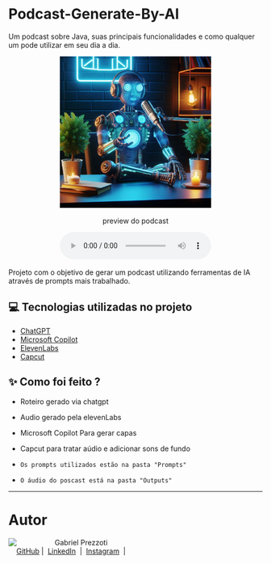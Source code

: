 # Podcast-Generate-By-AI
Um podcast sobre Java, suas principais funcionalidades e como qualquer um pode utilizar em seu dia a dia.

<p align="center">
<img 
    src="./Imagens/podcastImage.png"
    width="300"
/>
</p>


</a>
</p>

<p align="center">
    preview do podcast
</p>

<div align="center">
    <audio src="Outputs/PodcastByIA_Java.mp3" controls title="Podcast editado"></audio>
</div>


Projeto com o objetivo de gerar um podcast utilizando ferramentas de IA através de prompts mais trabalhado.


## 💻 Tecnologias utilizadas no projeto

- [ChatGPT](https://chat.openai.com/) 
- [Microsoft Copilot](https://copilot.microsoft.com)
- [ElevenLabs](https://beta.elevenlabs.io/)
- [Capcut](https://www.capcut.com/pt-br/)

## ✨ Como foi feito ?

- Roteiro gerado via chatgpt
- Audio gerado pela elevenLabs
- Microsoft Copilot Para gerar capas
- Capcut para tratar aúdio e adicionar sons de fundo

 - ``` Os prompts utilizados estão na pasta "Prompts" ```
 - ```O áudio do poscast está na pasta "Outputs" ```

---
# Autor
<p>
    <img 
      align=left 
      margin=10 
      width=80 
      src="https://media.licdn.com/dms/image/D4D03AQGNUlWOrLdG2A/profile-displayphoto-shrink_800_800/0/1709038587751?e=1725494400&v=beta&t=_y_6EJtfA17rWOjdne8czkSFZpsdiFEsJkbRzCS646w"
    />
    <p>&nbsp&nbsp&nbspGabriel Prezzoti<br>
    &nbsp&nbsp&nbsp
    <a href="https://github.com/GabrielPrezzoti">
    GitHub</a>&nbsp;|&nbsp;
    <a href="https://www.linkedin.com/in/gabriel-barros-prezzoti-47a16b22b/">LinkedIn</a>
&nbsp;|&nbsp;
    <a href="https://www.instagram.com/gabrielprezzoti/">
    Instagram</a>
&nbsp;|&nbsp;</p>
</p>
<br/><br/>
<p>
